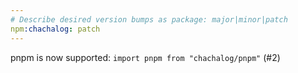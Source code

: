 ```yaml
---
# Describe desired version bumps as package: major|minor|patch
npm:chachalog: patch
---
```


pnpm is now supported: `import pnpm from "chachalog/pnpm"` (#2)
